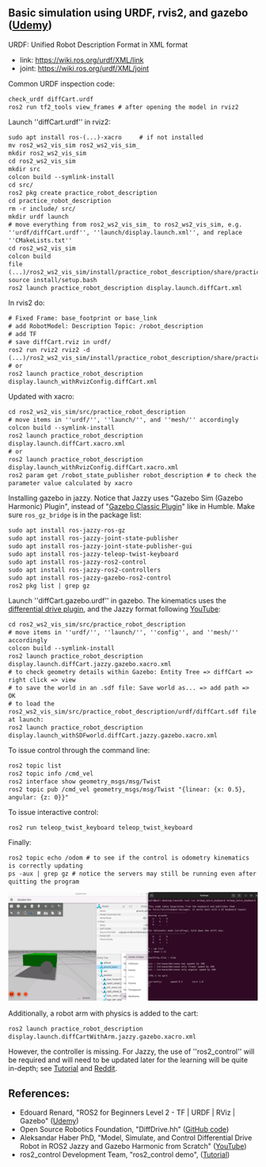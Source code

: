 ## Basic simulation using URDF, rvis2, and gazebo (<a href="https://www.udemy.com/course/ros2-tf-urdf-rviz-gazebo">Udemy</a>)
URDF: Unified Robot Description Format in XML format
- link: https://wiki.ros.org/urdf/XML/link
- joint: https://wiki.ros.org/urdf/XML/joint

Common URDF inspection code:

    check_urdf diffCart.urdf
    ros2 run tf2_tools view_frames # after opening the model in rviz2

Launch ''diffCart.urdf'' in rviz2:

    sudo apt install ros-(...)-xacro     # if not installed
    mv ros2_ws2_vis_sim ros2_ws2_vis_sim_
    mkdir ros2_ws2_vis_sim
    cd ros2_ws2_vis_sim
    mkdir src
    colcon build --symlink-install
    cd src/
    ros2 pkg create practice_robot_description
    cd practice_robot_description
    rm -r include/ src/
    mkdir urdf launch
    # move everything from ros2_ws2_vis_sim_ to ros2_ws2_vis_sim, e.g. ''urdf/diffCart.urdf'', ''launch/display.launch.xml'', and replace ''CMakeLists.txt''
    cd ros2_ws2_vis_sim
    colcon build
    file (...)/ros2_ws2_vis_sim/install/practice_robot_description/share/practice_robot_description/urdf/diffCart.urdf
    source install/setup.bash
    ros2 launch practice_robot_description display.launch.diffCart.xml

In rvis2 do:

    # Fixed Frame: base_footprint or base_link
    # add RobotModel: Description Topic: /robot_description
    # add TF
    # save diffCart.rviz in urdf/
    ros2 run rviz2 rviz2 -d (...)/ros2_ws2_vis_sim/install/practice_robot_description/share/practice_robot_description/diffCart.rviz
    # or
    ros2 launch practice_robot_description display.launch_withRvizConfig.diffCart.xml

Updated with xacro:

    cd ros2_ws2_vis_sim/src/practice_robot_description
    # move items in ''urdf/'', ''launch/'', and ''mesh/'' accordingly
    colcon build --symlink-install
    ros2 launch practice_robot_description display.launch.diffCart.xacro.xml
    # or 
    ros2 launch practice_robot_description display.launch_withRvizConfig.diffCart.xacro.xml
    ros2 param get /robot_state_publisher robot_description # to check the parameter value calculated by xacro

Installing gazebo in jazzy. Notice that Jazzy uses "Gazebo Sim (Gazebo Harmonic) Plugin", instead of "<a href="https://classic.gazebosim.org/tutorials?tut=ros_gzplugins">Gazebo Classic Plugin</a>" like in Humble. Make sure ``ros_gz_bridge`` is in the package list:

    sudo apt install ros-jazzy-ros-gz
    sudo apt install ros-jazzy-joint-state-publisher
    sudo apt install ros-jazzy-joint-state-publisher-gui
    sudo apt install ros-jazzy-teleop-twist-keyboard
    sudo apt install ros-jazzy-ros2-control
    sudo apt install ros-jazzy-ros2-controllers
    sudo apt install ros-jazzy-gazebo-ros2-control 
    ros2 pkg list | grep gz

Launch ''diffCart.gazebo.urdf'' in gazebo. The kinematics uses the <a href="https://github.com/gazebosim/gz-sim/blob/gz-sim8/src/systems/diff_drive/DiffDrive.hh">differential drive plugin</a>, and the Jazzy format following <a href="https://www.youtube.com/watch?v=9sjTrpxtBaE">YouTube</a>:
    
    cd ros2_ws2_vis_sim/src/practice_robot_description
    # move items in ''urdf/'', ''launch/'', ''config'', and ''mesh/'' accordingly
    colcon build --symlink-install
    ros2 launch practice_robot_description display.launch.diffCart.jazzy.gazebo.xacro.xml
    # to check geometry details within Gazebo: Entity Tree => diffCart => right click => view
    # to save the world in an .sdf file: Save world as... => add path => OK
    # to load the ros2_ws2_vis_sim/src/practice_robot_description/urdf/diffCart.sdf file at launch:
    ros2 launch practice_robot_description display.launch_withSDFworld.diffCart.jazzy.gazebo.xacro.xml 
    
To issue control through the command line:

    ros2 topic list
    ros2 topic info /cmd_vel
    ros2 interface show geometry_msgs/msg/Twist
    ros2 topic pub /cmd_vel geometry_msgs/msg/Twist "{linear: {x: 0.5}, angular: {z: 0}}"

To issue interactive control:

    ros2 run teleop_twist_keyboard teleop_twist_keyboard

Finally:

    ros2 topic echo /odom # to see if the control is odometry kinematics is correctly updating
    ps -aux | grep gz # notice the servers may still be running even after quitting the program

<img src="https://github.com/SphericalCowww/ROS_init_practice/blob/main/ros2_ws2_vis_sim/diffCart_gazebo_demo.png" width="1000">

Additionally, a robot arm with physics is added to the cart:

    ros2 launch practice_robot_description display.launch.diffCartWithArm.jazzy.gazebo.xacro.xml 

However, the controller is missing. For Jazzy, the use of ''ros2_control'' will be required and will need to be updated later for the learning will be quite in-depth; see <a href="https://control.ros.org/jazzy/doc/ros2_control_demos/doc/index.html">Tutorial</a> and <a href="https://www.reddit.com/r/ROS/comments/161s6cv/to_ros2_control_or_to_not_ros2_control/">Reddit</a>.
    
## References:
- Edouard Renard, "ROS2 for Beginners Level 2 - TF | URDF | RViz | Gazebo" (<a href="https://www.udemy.com/course/ros2-tf-urdf-rviz-gazebo">Udemy</a>)
- Open Source Robotics Foundation, "DiffDrive.hh" (<a href="https://github.com/gazebosim/gz-sim/blob/gz-sim8/src/systems/diff_drive/DiffDrive.hh">GitHub code</a>)
- Aleksandar Haber PhD, "Model, Simulate, and Control Differential Drive Robot in ROS2 Jazzy and Gazebo Harmonic from Scratch" (<a href="https://www.youtube.com/watch?v=9sjTrpxtBaE">YouTube</a>)
- ros2_control Development Team, "ros2_control demo", (<a href="https://control.ros.org/jazzy/doc/ros2_control_demos/doc/index.html">Tutorial</a>)

